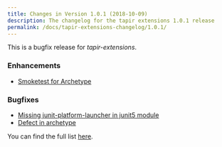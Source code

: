 ```yaml
---
title: Changes in Version 1.0.1 (2018-10-09)
description: The changelog for the tapir extensions 1.0.1 release
permalink: /docs/tapir-extensions-changelog/1.0.1/
---
```


This is a bugfix release for *tapir-extensions*.

### Enhancements
* [Smoketest for Archetype](https://github.com/tapir-test/tapir-extensions/issues/6)

### Bugfixes
* [Missing junit-platform-launcher in junit5 module](https://github.com/tapir-test/tapir-extensions/issues/4)
* [Defect in archetype](https://github.com/tapir-test/tapir-extensions/issues/5)

You can find the full list [here](https://github.com/tapir-test/tapir-extensions/milestone/1?closed=1).
